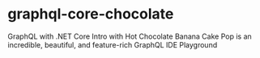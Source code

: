 # graphql-core-chocolate
GraphQL with .NET Core Intro with Hot Chocolate
Banana Cake Pop is an incredible, beautiful, and feature-rich GraphQL IDE Playground
